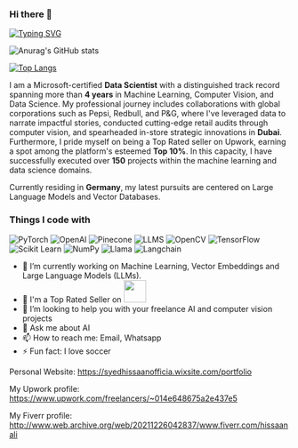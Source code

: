 ### Hi there 👋

[![Typing SVG](https://readme-typing-svg.demolab.com/?lines=Machine+Learning+Engineer;Computer+Vision+Engineer;Data+Scientist;?center=true)](https://git.io/typing-svg)

![Anurag's GitHub stats](https://github-readme-stats.vercel.app/api?username=HissaanAli&show_icons=true&theme=algolia&count_private=true)

[![Top Langs](https://github-readme-stats.vercel.app/api/top-langs/?username=HissaanAli&count_private=true&theme=algolia&layout=compact)]([https://github.com/anuraghazra/github-readme-stats](https://github.com/HissaanAli))

I am a Microsoft-certified **Data Scientist** with a distinguished track record spanning more than **4 years** in Machine Learning, Computer Vision, and Data Science. My professional journey includes collaborations with global corporations such as Pepsi, Redbull, and P&G, where I've leveraged data to narrate impactful stories, conducted cutting-edge retail audits through computer vision, and spearheaded in-store strategic innovations in **Dubai**. Furthermore, I pride myself on being a Top Rated seller on Upwork, earning a spot among the platform's esteemed **Top 10%**. In this capacity, I have successfully executed over **150** projects within the machine learning and data science domains.

Currently residing in **Germany**, my latest pursuits are centered on Large Language Models and Vector Databases.

<h3>Things I code with</h3>
<p>

![PyTorch](https://img.shields.io/badge/PyTorch-ee4c2c?style=flat-square&logo=pytorch&logoColor=white)
![OpenAI](https://img.shields.io/badge/OpenAI-412991?style=flat-square&logo=openai&logoColor=white)
![Pinecone](https://img.shields.io/badge/Pinecone-8dc63f?style=flat-square)
![LLMS](https://img.shields.io/badge/LLMS-0078d4?style=flat-square)
![OpenCV](https://img.shields.io/badge/OpenCV-5c3ee8?style=flat-square&logo=opencv&logoColor=white)
![TensorFlow](https://img.shields.io/badge/TensorFlow-ff6f00?style=flat-square&logo=tensorflow&logoColor=white)
![Scikit Learn](https://img.shields.io/badge/Scikit_Learn-f7931e?style=flat-square&logo=scikit-learn&logoColor=white)
![NumPy](https://img.shields.io/badge/NumPy-013243?style=flat-square&logo=numpy&logoColor=white)
![Llama](https://img.shields.io/badge/Llama-ffae00?style=flat-square)
![Langchain](https://img.shields.io/badge/Langchain-2d2d2d?style=flat-square)

  
</p>



- 🔭 I’m currently working on Machine Learning, Vector Embeddings and Large Language Models (LLMs).
- 🌱 I'm a Top Rated Seller on <img src = "https://logos-world.net/wp-content/uploads/2021/04/Upwork-Logo.png" width = 40>
- 🤔 I’m looking to help you with your freelance AI and computer vision projects
- 💬 Ask me about AI
- 📫 How to reach me: Email, Whatsapp
- ⚡ Fun fact: I love soccer


Personal Website: https://syedhissaanofficia.wixsite.com/portfolio

My Upwork profile: https://www.upwork.com/freelancers/~014e648675a2e437e5

My Fiverr profile: http://www.web.archive.org/web/20211226042837/www.fiverr.com/hissaanali


